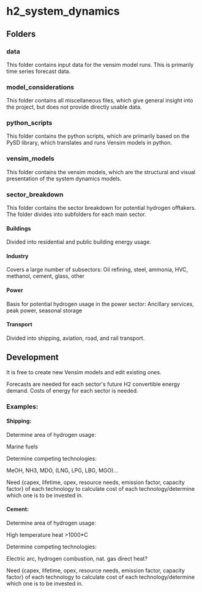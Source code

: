 # h2_system_dynamics
## Folders
### data
This folder contains input data for the vensim model runs. This is primarily time series forecast data.

### model_considerations
This folder contains all miscellaneous files, which give general insight into the project, but does not provide directly usable data.

### python_scripts
This folder contains the python scripts, which are primarily based on the PySD library, which translates and runs Vensim models in python.

### vensim_models
This folder contains the vensim models, which are the structural and visual presentation of the system dynamics models.

### sector_breakdown
This folder contains the sector breakdown for potential hydrogen offtakers. The folder divides into subfolders for each main sector.

#### Buildings
Divided into residential and public building energy usage.

#### Industry
Covers a large number of subsectors: Oil refining, steel, ammonia, HVC, methanol, cement, glass, other

#### Power
Basis for potential hydrogen usage in the power sector: Ancillary services, peak power, seasonal storage

#### Transport
Divided into shipping, aviation, road, and rail transport.

## Development
It is free to create new Vensim models and edit existing ones.

Forecasts are needed for each sector's future H2 convertible energy demand.
Costs of energy for each sector is needed.

### Examples:
#### Shipping:
Determine area of hydrogen usage:

Marine fuels

Determine competing technologies:

MeOH, NH3, MDO, (LNG, LPG, LBG, MGO)...

Need {capex, lifetime, opex, resource needs, emission factor, capacity factor} of each technology to calculate cost of each technology/determine which one is to be invested in.

#### Cement:
Determine area of hydrogen usage:

High temperature heat >1000*C

Determine competing technologies:

Electric arc, hydrogen combustion, nat. gas direct heat?

Need {capex, lifetime, opex, resource needs, emission factor, capacity factor} of each technology to calculate cost of each technology/determine which one is to be invested in.
